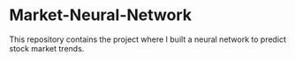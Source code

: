 # Market-Neural-Network
This repository contains the project where I built a neural network to predict stock market trends.
